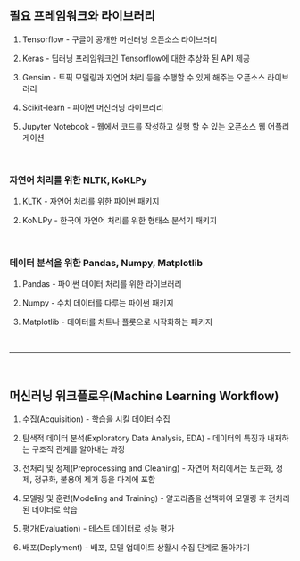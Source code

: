 ## 필요 프레임워크와 라이브러리

1. Tensorflow - 구글이 공개한 머신러닝 오픈소스 라이브러리

2. Keras - 딥러닝 프레임워크인 Tensorflow에 대한 추상화 된 API 제공

3. Gensim - 토픽 모델링과 자연어 처리 등을 수행할 수 있게 해주는 오픈소스 라이브러리

4. Scikit-learn - 파이썬 머신러닝 라이브러리

5. Jupyter Notebook - 웹에서 코드를 작성하고 실행 할 수 있는 오픈소스 웹 어플리게이션

<br>


### 자연어 처리를 위한 NLTK, KoKLPy

1. KLTK - 자연어 처리를 위한 파이썬 패키지

2. KoNLPy - 한국어 자연어 처리를 위한 형태소 분석기 패키지

<br>


### 데이터 분석을 위한 Pandas, Numpy, Matplotlib

1. Pandas - 파이썬 데이터 처리를 위한 라이브러리

2. Numpy - 수치 데이터를 다루는 파이썬 패키지

3. Matplotlib - 데이터를 차트나 플롯으로 시작화하는 패키지



<br>

___

<br>

## 머신러닝 워크플로우(Machine Learning Workflow)

1) 수집(Acquisition) - 학습을 시킬 데이터 수집

2) 탐색적 데이터 분석(Exploratory Data Analysis, EDA) - 데이터의 특징과 내재하는 구조적 관계를 알아내는 과정

3) 전처리 및 정제(Preprocessing and Cleaning) - 자연어 처리에서는 토큰화, 정제, 정규화, 불용어 제거 등을 다계에 포함

4) 모델링 및 훈련(Modeling and Training) - 알고리즘을 선책하여 모델링 후 전처리 된 데이터로 학습

5) 평가(Evaluation) - 테스트 데이터로 성능 평가

6) 배포(Deplyment) - 배포, 모델 업데이트 상활시 수집 단계로 돌아가기
